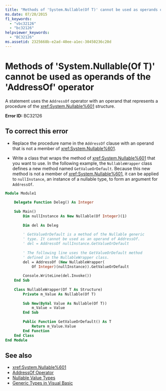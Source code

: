 ```yaml
---
title: "Methods of 'System.Nullable(Of T)' cannot be used as operands of the 'AddressOf' operator"
ms.date: 07/20/2015
f1_keywords: 
  - "vbc32126"
  - "bc32126"
helpviewer_keywords: 
  - "BC32126"
ms.assetid: 2325668b-e2ad-40ee-a1ec-30450236c20d
---
```

# Methods of 'System.Nullable(Of T)' cannot be used as operands of the 'AddressOf' operator
A statement uses the `AddressOf` operator with an operand that represents a procedure of the <xref:System.Nullable%601> structure.  
  
 **Error ID:** BC32126  
  
## To correct this error  
  
- Replace the procedure name in the `AddressOf` clause with an operand that is not a member of <xref:System.Nullable%601>.  
  
- Write a class that wraps the method of <xref:System.Nullable%601> that you want to use. In the following example, the `NullableWrapper` class defines a new method named `GetValueOrDefault`. Because this new method is not a member of <xref:System.Nullable%601>, it can be applied to `nullInstance`, an instance of a nullable type, to form an argument for `AddressOf`.  
  
```vb  
Module Module1  
  
    Delegate Function Deleg() As Integer  
  
    Sub Main()  
        Dim nullInstance As New Nullable(Of Integer)(1)  
  
        Dim del As Deleg  
  
        ' GetValueOrDefault is a method of the Nullable generic  
        ' type. It cannot be used as an operand of AddressOf.  
        ' del = AddressOf nullInstance.GetValueOrDefault  
  
        ' The following line uses the GetValueOrDefault method  
        ' defined in the NullableWrapper class.  
        del = AddressOf (New NullableWrapper(  
            Of Integer)(nullInstance)).GetValueOrDefault  
  
        Console.WriteLine(del.Invoke())  
    End Sub  
  
    Class NullableWrapper(Of T As Structure)  
        Private m_Value As Nullable(Of T)  
  
        Sub New(ByVal Value As Nullable(Of T))  
            m_Value = Value  
        End Sub  
  
        Public Function GetValueOrDefault() As T  
            Return m_Value.Value  
        End Function  
    End Class  
End Module  
```  
  
## See also

- <xref:System.Nullable%601>
- [AddressOf Operator](../../../visual-basic/language-reference/operators/addressof-operator.md)
- [Nullable Value Types](../../../visual-basic/programming-guide/language-features/data-types/nullable-value-types.md)
- [Generic Types in Visual Basic](../../../visual-basic/programming-guide/language-features/data-types/generic-types.md)
